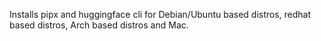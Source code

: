 Installs pipx and huggingface cli for Debian/Ubuntu based distros, redhat based distros, Arch based distros and Mac.

